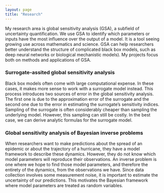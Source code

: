 ```yaml
---
layout: page
title: "Research"
---
```

My research area is global sensitivity analysis (GSA), a subfield of uncertainty quantification. We use GSA to identify which parameters or inputs have the most influence over the output of a model. It is a tool seeing growing use across mathematics and science. GSA can help researchers better understand the structure of complicated black box models, such as deep neural networks or biological mechanistic models). My projects focus both on methods and applications of GSA. 

### Surrogate-assited global sensitivity analysis

Black box models often come with large computational expense. In these cases, it makes more sense to work with a surrogate model instead. This process introduces two sources of error in the global sensitivity analysis. The first one is due to the approximation error of the surrogate and the second one due to the error in estimating the surrogate’s sensitivity indices. Sampling of the surrogate is often considerably cheaper than sampling the underlying model. However, this sampling can still be costly. In the best case, we can derive analytic formulas for the surrogate model.

### Global sensitivity analysis of Bayesian inverse problems

When researchers want to make predictions about the spread of an epidemic or about the trajectory of a hurricane, they have a model framework to describe these dynamics. However, they do not know which model parameters will reproduce their observations. An inverse problem is one where we hope to find those model parameters, and therefore the entirety of the dynamics, from the observations we have. Since data collection involves some measurement noise, it is important to estimate the uncertainty of our predictions. This motivates the Bayesian framework where model parameters are treated as random variables. 
